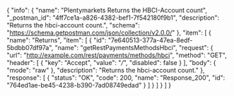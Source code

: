 {
  "info": {
    "name": "Plentymarkets Returns the HBCI-Account count",
    "_postman_id": "4ff7ce1a-a826-4382-bef1-7f542180f9b1",
    "description": "Returns the hbci-account count.",
    "schema": "https://schema.getpostman.com/json/collection/v2.0.0/"
  },
  "item": [
    {
      "name": "Returns",
      "item": [
        {
          "id": "7e640513-377a-47ea-8edf-5bdbb07df97a",
          "name": "getRestPaymentsMethodsHbci",
          "request": {
            "url": "http://example.com/rest/payments/methods/hbci",
            "method": "GET",
            "header": [
              {
                "key": "Accept",
                "value": "*/*",
                "disabled": false
              }
            ],
            "body": {
              "mode": "raw"
            },
            "description": "Returns the hbci-account count."
          },
          "response": [
            {
              "status": "OK",
              "code": 200,
              "name": "Response_200",
              "id": "764ed1ae-be45-4238-b390-7ad08749edad"
            }
          ]
        }
      ]
    }
  ]
}